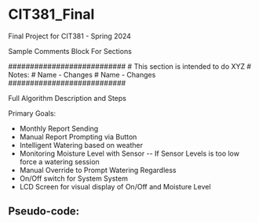 # CIT381_Final
Final Project for CIT381 - Spring 2024

Sample Comments Block For Sections

###########################
\# This section is intended to do XYZ
\# Notes:
\# Name - Changes
\# Name - Changes
###########################


Full Algorithm Description and Steps

Primary Goals:
- Monthly Report Sending
- Manual Report Prompting via Button
- Intelligent Watering based on weather
- Monitoring Moisture Level with Sensor
-- If Sensor Levels is too low force a watering session
- Manual Override to Prompt Watering Regardless
- On/Off switch for System System
- LCD Screen for visual display of On/Off and Moisture Level

Pseudo-code:
- 
